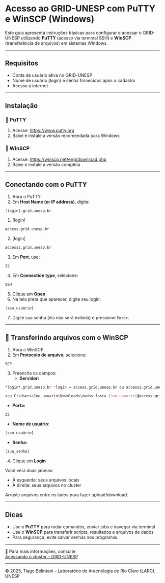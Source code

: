 
#  Acesso ao GRID-UNESP com PuTTY e WinSCP (Windows)

Este guia apresenta instruções básicas para configurar e acessar o GRID-UNESP utilizando **PuTTY** (acesso via terminal SSH) e **WinSCP** (transferência de arquivos) em sistemas Windows.

---

##  Requisitos

- Conta de usuário ativa no GRID-UNESP  
- Nome de usuário (login) e senha fornecidos após o cadastro  
- Acesso à internet

---

##  Instalação

### 🔹 PuTTY
1. Acesse: https://www.putty.org  
2. Baixe e instale a versão recomendada para Windows

### 🔹 WinSCP
1. Acesse: https://winscp.net/eng/download.php  
2. Baixe e instale a versão completa

---

##  Conectando com o PuTTY

1. Abra o PuTTY  
2. Em **Host Name (or IP address)**, digite:

```bash
[login].grid.unesp.br
```
1. [login]
```bash
access.grid.unesp.br
```
2. [login]
```bash
access2.grid.unesp.br
```

3. Em **Port**, use:

```bash
22
```

4. Em **Connection type**, selecione:

```bash
SSH
```

5. Clique em **Open**  
6. Na tela preta que aparecer, digite seu login:

```bash
[seu_usuário]
```

7. Digite sua senha (ela não será exibida) e pressione `Enter`.

---

## 🔄 Transferindo arquivos com o WinSCP

1. Abra o WinSCP  
2. Em **Protocolo de arquivo**, selecione:

```plaintext
SCP
```

3. Preencha os campos:
   - **Servidor:**
```bash
*login*.grid.unesp.br *login = access.grid.unesp.br ou access2.grid.unesp.br
```

```bash
scp C:\Users\Seu_usuario\Downloads\dados.fasta [seu_usuario]@access.grid.unesp.br:/home/...
```

   - **Porta:**
```bash
22
```

   - **Nome de usuário:**
```bash
[seu_usuário]
```

   - **Senha:**
```bash
[sua_senha]
```

4. Clique em **Login**

Você verá duas janelas:
- À esquerda: seus arquivos locais  
- À direita: seus arquivos no cluster  

Arraste arquivos entre os lados para fazer upload/download.

---

##  Dicas

- Use o **PuTTY** para rodar comandos, enviar jobs e navegar via terminal  
- Use o **WinSCP** para transferir scripts, resultados e arquivos de dados  
- Para segurança, evite salvar senhas nos programas  

---

📖 Para mais informações, consulte:  
 [Acessando o cluster – GRID-UNESP](https://www.ncc.unesp.br/gridunesp/docs/v2/manual/01_acessando_o_cluster.html)

---

© 2025, Tiago Belintani – Laboratório de Aracnologia de Rio Claro (LARC), UNESP
